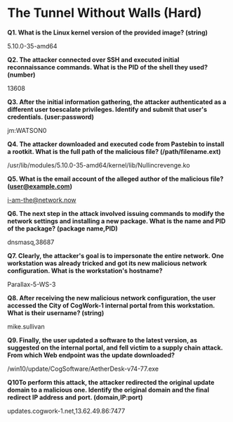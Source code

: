# The Tunnel Without Walls (Hard)

**Q1. What is the Linux kernel version of the provided image? (string)**

5.10.0-35-amd64

**Q2. The attacker connected over SSH and executed initial reconnaissance commands. What is the PID of the shell they used? (number)**

13608

**Q3. After the initial information gathering, the attacker authenticated as a different user toescalate privileges. Identify and submit that user's credentials. (user:password)**

jm:WATSON0

**Q4. The attacker downloaded and executed code from Pastebin to install a rootkit. What is the full path of the malicious file? (/path/filename.ext)**

/usr/lib/modules/5.10.0-35-amd64/kernel/lib/Nullincrevenge.ko

**Q5. What is the email account of the alleged author of the malicious file? (user@example.com)**

i-am-the@network.now

**Q6. The next step in the attack involved issuing commands to modify the network settings and installing a new package. What is the name and PID of the package? (package name,PID)**

dnsmasq,38687

**Q7. Clearly, the attacker's goal is to impersonate the entire network. One workstation was already tricked and got its new malicious network configuration. What is the workstation's hostname?**

Parallax-5-WS-3

**Q8. After receiving the new malicious network configuration, the user accessed the City of CogWork-1 internal portal from this workstation. What is their username? (string)**

mike.sullivan

**Q9. Finally, the user updated a software to the latest version, as suggested on the internal portal, and fell victim to a supply chain attack. From which Web endpoint was the update downloaded?**

/win10/update/CogSoftware/AetherDesk-v74-77.exe

**Q10To perform this attack, the attacker redirected the original update domain to a malicious one. Identify the original domain and the final redirect IP address and port. (domain,IP:port)**

updates.cogwork-1.net,13.62.49.86:7477
